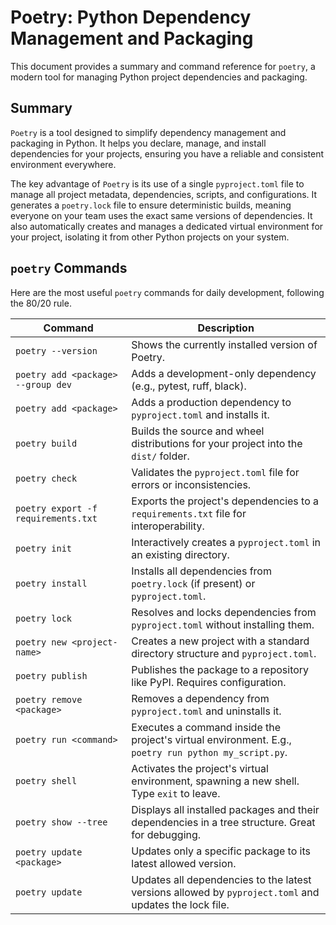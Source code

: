 # Poetry: Python Dependency Management and Packaging

This document provides a summary and command reference for `poetry`, a modern tool for managing Python project dependencies and packaging.

## Summary

`Poetry` is a tool designed to simplify dependency management and packaging in Python. It helps you declare, manage, and install dependencies for your projects, ensuring you have a reliable and consistent environment everywhere.

The key advantage of `Poetry` is its use of a single `pyproject.toml` file to manage all project metadata, dependencies, scripts, and configurations. It generates a `poetry.lock` file to ensure deterministic builds, meaning everyone on your team uses the exact same versions of dependencies. It also automatically creates and manages a dedicated virtual environment for your project, isolating it from other Python projects on your system.

## `poetry` Commands

Here are the most useful `poetry` commands for daily development, following the 80/20 rule.

| Command | Description |
| --- | --- |
| `poetry --version` | Shows the currently installed version of Poetry. |
| `poetry add <package> --group dev` | Adds a development-only dependency (e.g., pytest, ruff, black). |
| `poetry add <package>` | Adds a production dependency to `pyproject.toml` and installs it. |
| `poetry build` | Builds the source and wheel distributions for your project into the `dist/` folder. |
| `poetry check` | Validates the `pyproject.toml` file for errors or inconsistencies. |
| `poetry export -f requirements.txt` | Exports the project's dependencies to a `requirements.txt` file for interoperability. |
| `poetry init` | Interactively creates a `pyproject.toml` in an existing directory. |
| `poetry install` | Installs all dependencies from `poetry.lock` (if present) or `pyproject.toml`. |
| `poetry lock` | Resolves and locks dependencies from `pyproject.toml` without installing them. |
| `poetry new <project-name>` | Creates a new project with a standard directory structure and `pyproject.toml`. |
| `poetry publish` | Publishes the package to a repository like PyPI. Requires configuration. |
| `poetry remove <package>` | Removes a dependency from `pyproject.toml` and uninstalls it. |
| `poetry run <command>` | Executes a command inside the project's virtual environment. E.g., `poetry run python my_script.py`. |
| `poetry shell` | Activates the project's virtual environment, spawning a new shell. Type `exit` to leave. |
| `poetry show --tree` | Displays all installed packages and their dependencies in a tree structure. Great for debugging. |
| `poetry update <package>` | Updates only a specific package to its latest allowed version. |
| `poetry update` | Updates all dependencies to the latest versions allowed by `pyproject.toml` and updates the lock file. |